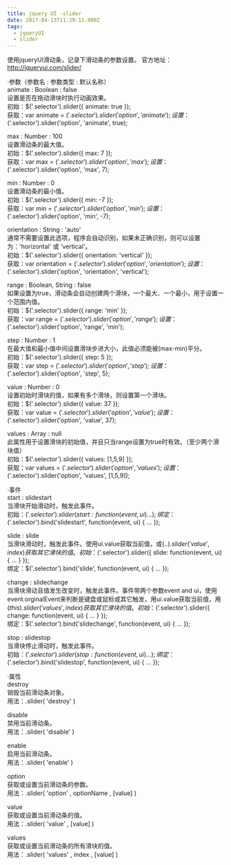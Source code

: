 ```yaml
---
title: jquery UI -slider
date: 2017-04-13T11:29:11.000Z
tags:
  - jqueryUI
  - slider
---
```


使用jqueryUI滑动条，记录下滑动条的参数设置。
官方地址：http://jqueryui.com/slider/

<!--more-->

·参数（参数名 : 参数类型 : 默认名称）  
animate : Boolean : false  
  设置是否在拖动滑块时执行动画效果。  
  初始：$('.selector').slider({ animate: true });  
  获取：var animate = $('.selector').slider('option', 'animate');  
  设置：$('.selector').slider('option', 'animate', true);  
  
max : Number : 100  
  设置滑动条的最大值。  
  初始：$('.selector').slider({ max: 7 });  
  获取：var max = $('.selector').slider('option', 'max');  
  设置：$('.selector').slider('option', 'max', 7);  
  
min : Number : 0  
  设置滑动条的最小值。  
  初始：$('.selector').slider({ min: -7 });  
  获取：var min = $('.selector').slider('option', 'min');  
  设置：$('.selector').slider('option', 'min', -7);  
  
orientation : String : 'auto'  
  通常不需要设置此选项，程序会自动识别，如果未正确识别，则可以设置为：'horizontal' 或 'vertical'。  
  初始：$('.selector').slider({ orientation: 'vertical' });  
  获取：var orientation = $('.selector').slider('option', 'orientation');  
  设置：$('.selector').slider('option', 'orientation', 'vertical');  
  
range : Boolean, String : false  
  如果设置为true，滑动条会自动创建两个滑块，一个最大、一个最小，用于设置一个范围内值。  
  初始：$('.selector').slider({ range: 'min' });  
  获取：var range = $('.selector').slider('option', 'range');  
  设置：$('.selector').slider('option', 'range', 'min');  
  
step : Number : 1  
  在最大值和最小值中间设置滑块步进大小，此值必须能被(max-min)平分。  
  初始：$('.selector').slider({ step: 5 });  
  获取：var step = $('.selector').slider('option', 'step');  
  设置：$('.selector').slider('option', 'step', 5);  
  
value : Number : 0  
  设置初始时滑块的值，如果有多个滑块，则设置第一个滑块。  
  初始：$('.selector').slider({ value: 37 });  
  获取：var value = $('.selector').slider('option', 'value');  
  设置：$('.selector').slider('option', 'value', 37);  
  
values : Array : null  
  此属性用于设置滑块的初始值，并且只当range设置为true时有效。（至少两个滑块值）  
  初始：$('.selector').slider({ values: [1,5,9] });  
  获取：var values = $('.selector').slider('option', 'values');  
  设置：$('.selector').slider('option', 'values', [1,5,9]);  
  
  
·事件  
start : slidestart  
  当滑块开始滑动时，触发此事件。  
  初始：$('.selector').slider({ start: function(event, ui) { ... } });  
  绑定：$('.selector').bind('slidestart', function(event, ui) { ... });  
  
slide : slide  
  当滑块滑动时，触发此事件。使用ui.value获取当前值，或$(..).slider('value', index)获取其它滑块的值。  
  初始：$('.selector').slider({ slide: function(event, ui) { ... } });  
  绑定：$('.selector').bind('slide', function(event, ui) { ... });  
  
change : slidechange  
  当滑块滑动且值发生改变时，触发此事件。事件带两个参数event and ui，使用event.orginalEvent来判断是键盘或鼠标或其它触发，用ui.value获取当前值，用$(this).slider('values', index)获取其它滑块的值。  
  初始：$('.selector').slider({ change: function(event, ui) { ... } });  
  绑定：$('.selector').bind('slidechange', function(event, ui) { ... });  
  
stop : slidestop  
  当滑块停止滑动时，触发此事件。  
  初始：$('.selector').slider({ stop: function(event, ui) { ... } });  
  绑定：$('.selector').bind('slidestop', function(event, ui) { ... });  
  
  
·属性  
destroy  
  销毁当前滑动条对象。  
  用法：.slider( 'destroy' )  
  
disable  
  禁用当前滑动条。  
  用法：.slider( 'disable' )  
  
enable  
  启用当前滑动条。  
  用法：.slider( 'enable' )  
  
option  
  获取或设置当前滑动条的参数。  
  用法：.slider( 'option' , optionName , [value] )  
  
value  
  获取或设置当前滑动条的值。  
  用法：.slider( 'value' , [value] )  
  
values  
  获取或设置当前滑动条的所有滑块的值。  
  用法：.slider( 'values' , index , [value] )  
